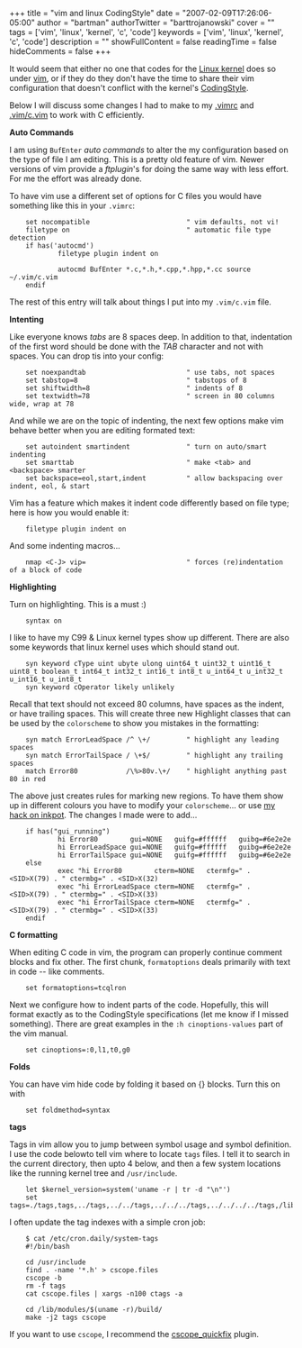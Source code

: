 +++
title = "vim and linux CodingStyle"
date = "2007-02-09T17:26:06-05:00"
author = "bartman"
authorTwitter = "barttrojanowski"
cover = ""
tags = ['vim', 'linux', 'kernel', 'c', 'code']
keywords = ['vim', 'linux', 'kernel', 'c', 'code']
description = ""
showFullContent = false
readingTime = false
hideComments = false
+++

It would seem that either no one that codes for the [Linux kernel](http://www.kernel.org/) 
does so under [vim](http://www.vim.org), or if they do they don't have the time to share 
their vim configuration that doesn't conflict with the 
kernel's [CodingStyle](http://lxr.linux.no/source/Documentation/CodingStyle).

Below I will discuss some changes I had to make to my [.vimrc](/~bart/conf/vimrc) and 
[.vim/c.vim](/~bart/conf/vim/c.vim) to work with C efficiently.

<!--more-->

**Auto Commands**

I am using `BufEnter` *auto commands* to alter the my configuration based on the type of 
file I am editing.  This is a pretty old feature of vim.  Newer versions of vim provide 
a *ftplugin*'s for doing the same way with less effort.  For me the effort was already done.

To have vim use a different set of options for C files you would have something like this in
your `.vimrc`:

        set nocompatible                        " vim defaults, not vi!
        filetype on                             " automatic file type detection
        if has('autocmd')
                filetype plugin indent on

                autocmd BufEnter *.c,*.h,*.cpp,*.hpp,*.cc source ~/.vim/c.vim
        endif

The rest of this entry will talk about things I put into my `.vim/c.vim` file.

**Intenting**

Like everyone knows *tabs* are 8 spaces deep.  In addition to that, indentation of the first word
should be done with the *TAB* character and not with spaces.  You can drop tis into your config:

        set noexpandtab                         " use tabs, not spaces
        set tabstop=8                           " tabstops of 8
        set shiftwidth=8                        " indents of 8
        set textwidth=78                        " screen in 80 columns wide, wrap at 78

And while we are on the topic of indenting, the next few options make vim behave better when you are 
editing formated text:

        set autoindent smartindent              " turn on auto/smart indenting
        set smarttab                            " make <tab> and <backspace> smarter
        set backspace=eol,start,indent          " allow backspacing over indent, eol, & start

Vim has a feature which makes it indent code differently based on file type; here is how you would enable it:

        filetype plugin indent on

And some indenting macros...

        nmap <C-J> vip=                         " forces (re)indentation of a block of code

**Highlighting**

Turn on highlighting.  This is a must :)

        syntax on

I like to have my C99 & Linux kernel types show up different.  There are also some keywords that linux
kernel uses which should stand out.

        syn keyword cType uint ubyte ulong uint64_t uint32_t uint16_t uint8_t boolean_t int64_t int32_t int16_t int8_t u_int64_t u_int32_t u_int16_t u_int8_t
        syn keyword cOperator likely unlikely

Recall that text should not exceed 80 columns, have spaces as the indent, or have trailing 
spaces.  This will create three new Highlight classes that can be used by the `colorscheme`
to show you mistakes in the formatting:

        syn match ErrorLeadSpace /^ \+/         " highlight any leading spaces
        syn match ErrorTailSpace / \+$/         " highlight any trailing spaces
        match Error80            /\%>80v.\+/    " highlight anything past 80 in red

The above just creates rules for marking new regions.  To have them show up in different colours you have to 
modify your `colorscheme`... or use [my hack on inkpot](/~bart/conf/.vim/colors/my_inkpot.vim).  The changes
I made were to add...

        if has("gui_running")
                hi Error80        gui=NONE   guifg=#ffffff   guibg=#6e2e2e
                hi ErrorLeadSpace gui=NONE   guifg=#ffffff   guibg=#6e2e2e
                hi ErrorTailSpace gui=NONE   guifg=#ffffff   guibg=#6e2e2e
        else
                exec "hi Error80        cterm=NONE   ctermfg=" . <SID>X(79) . " ctermbg=" . <SID>X(32)
                exec "hi ErrorLeadSpace cterm=NONE   ctermfg=" . <SID>X(79) . " ctermbg=" . <SID>X(33)
                exec "hi ErrorTailSpace cterm=NONE   ctermfg=" . <SID>X(79) . " ctermbg=" . <SID>X(33)
        endif

**C formatting**

When editing C code in vim, the program can properly continue comment blocks and fix other.  The
first chunk, `formatoptions` deals primarily with text in code -- like comments.

        set formatoptions=tcqlron

Next we configure how to indent parts of the code.  Hopefully, this will format exactly as to 
the CodingStyle specifications (let me know if I missed something).  There are great examples
in the `:h cinoptions-values` part of the vim manual.

        set cinoptions=:0,l1,t0,g0

**Folds**

You can have vim hide code by folding it based on {} blocks.  Turn this on with

        set foldmethod=syntax

**tags**

Tags in vim allow you to jump between symbol usage and symbol definition.  I use the code belowto tell
vim where to locate `tags` files.  I tell it to search in the current directory, then upto 4 below, and 
then a few system locations like the running kernel tree and `/usr/include`.

        let $kernel_version=system('uname -r | tr -d "\n"')
        set tags=./tags,tags,../tags,../../tags,../../../tags,../../../../tags,/lib/modules/$kernel_version/build/tags,/usr/include/tags

I often update the tag indexes with a simple cron job:

        $ cat /etc/cron.daily/system-tags
        #!/bin/bash

        cd /usr/include
        find . -name '*.h' > cscope.files
        cscope -b
        rm -f tags
        cat cscope.files | xargs -n100 ctags -a 

        cd /lib/modules/$(uname -r)/build/
        make -j2 tags cscope

If you want to use `cscope`, I recommend the [cscope_quickfix](http://cscope.sourceforge.net/) plugin.


